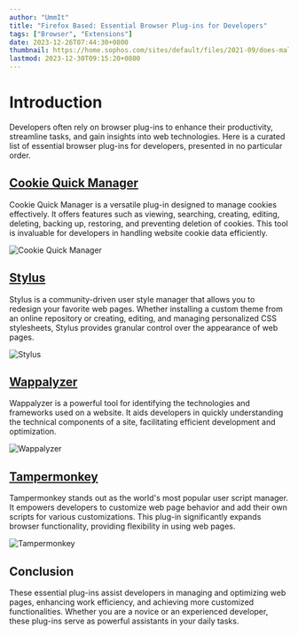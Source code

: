 ```yaml
---
author: "UmmIt"
title: "Firefox Based: Essential Browser Plug-ins for Developers"
tags: ["Browser", "Extensions"]
date: 2023-12-26T07:44:30+0800
thumbnail: https://home.sophos.com/sites/default/files/2021-09/does-malware-exist.jpeg
lastmod: 2023-12-30T09:15:20+0800
---
```


# Introduction

Developers often rely on browser plug-ins to enhance their productivity, streamline tasks, and gain insights into web technologies. Here is a curated list of essential browser plug-ins for developers, presented in no particular order.

## [Cookie Quick Manager](https://addons.mozilla.org/zh-TW/firefox/addon/cookie-quick-manager/)

Cookie Quick Manager is a versatile plug-in designed to manage cookies effectively. It offers features such as viewing, searching, creating, editing, deleting, backing up, restoring, and preventing deletion of cookies. This tool is invaluable for developers in handling website cookie data efficiently.

![Cookie Quick Manager](https://addons.mozilla.org/user-media/previews/full/211/211223.png?modified=1622132875)

## [Stylus](https://addons.mozilla.org/zh-TW/firefox/addon/styl-us/)

Stylus is a community-driven user style manager that allows you to redesign your favorite web pages. Whether installing a custom theme from an online repository or creating, editing, and managing personalized CSS stylesheets, Stylus provides granular control over the appearance of web pages.

![Stylus](https://addons.mozilla.org/user-media/previews/full/184/184538.png?modified=1622132703)

## [Wappalyzer](https://addons.mozilla.org/zh-TW/firefox/addon/wappalyzer/)

Wappalyzer is a powerful tool for identifying the technologies and frameworks used on a website. It aids developers in quickly understanding the technical components of a site, facilitating efficient development and optimization.

![Wappalyzer](https://addons.mozilla.org/user-media/previews/thumbs/125/125386.jpg?modified=1622132463)

## [Tampermonkey](https://addons.mozilla.org/zh-TW/firefox/addon/tampermonkey/)

Tampermonkey stands out as the world's most popular user script manager. It empowers developers to customize web page behavior and add their own scripts for various customizations. This plug-in significantly expands browser functionality, providing flexibility in using web pages.

![Tampermonkey](https://addons.mozilla.org/user-media/previews/thumbs/170/170870.jpg?modified=1622132485)

## Conclusion

These essential plug-ins assist developers in managing and optimizing web pages, enhancing work efficiency, and achieving more customized functionalities. Whether you are a novice or an experienced developer, these plug-ins serve as powerful assistants in your daily tasks.
